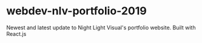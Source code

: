 # webdev-nlv-portfolio-2019
Newest and latest update to Night Light Visual's portfolio website. Built with React.js
